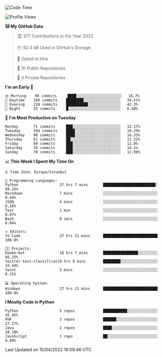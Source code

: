 <!--START_SECTION:waka-->
![Code Time](http://img.shields.io/badge/Code%20Time-166%20hrs-blue)

![Profile Views](http://img.shields.io/badge/Profile%20Views-0-blue)

**🐱 My GitHub Data** 

> 🏆 377 Contributions in the Year 2022
 > 
> 📦 92.4 kB Used in GitHub's Storage 
 > 
> 💼 Opted to Hire
 > 
> 📜 10 Public Repositories 
 > 
> 🔑 4 Private Repositories  
 > 
**I'm an Early 🐤** 

```text
🌞 Morning    90 commits     ████░░░░░░░░░░░░░░░░░░░░░   16.7% 
🌆 Daytime    186 commits    ████████░░░░░░░░░░░░░░░░░   34.51% 
🌃 Evening    228 commits    ██████████░░░░░░░░░░░░░░░   42.3% 
🌙 Night      35 commits     █░░░░░░░░░░░░░░░░░░░░░░░░   6.49%

```
📅 **I'm Most Productive on Tuesday** 

```text
Monday       71 commits     ███░░░░░░░░░░░░░░░░░░░░░░   13.17% 
Tuesday      104 commits    ████░░░░░░░░░░░░░░░░░░░░░   19.29% 
Wednesday    88 commits     ████░░░░░░░░░░░░░░░░░░░░░   16.33% 
Thursday     61 commits     ██░░░░░░░░░░░░░░░░░░░░░░░   11.32% 
Friday       69 commits     ███░░░░░░░░░░░░░░░░░░░░░░   12.8% 
Saturday     76 commits     ███░░░░░░░░░░░░░░░░░░░░░░   14.1% 
Sunday       70 commits     ███░░░░░░░░░░░░░░░░░░░░░░   12.99%

```


📊 **This Week I Spent My Time On** 

```text
⌚︎ Time Zone: Europe/Istanbul

💬 Programming Languages: 
Python                   27 hrs 7 mins       ████████████████████████░   99.16% 
Markdown                 7 mins              ░░░░░░░░░░░░░░░░░░░░░░░░░   0.44% 
JSON                     4 mins              ░░░░░░░░░░░░░░░░░░░░░░░░░   0.26% 
Text                     1 min               ░░░░░░░░░░░░░░░░░░░░░░░░░   0.07% 
Bash                     0 secs              ░░░░░░░░░░░░░░░░░░░░░░░░░   0.04%

🔥 Editors: 
VS Code                  27 hrs 21 mins      █████████████████████████   100.0%

🐱‍💻 Projects: 
beako-bot                18 hrs 7 mins       ████████████████░░░░░░░░░   66.25% 
twitter-text-classificati9 hrs 8 mins        ████████░░░░░░░░░░░░░░░░░   33.44% 
twint                    5 mins              ░░░░░░░░░░░░░░░░░░░░░░░░░   0.31%

💻 Operating System: 
Windows                  27 hrs 21 mins      █████████████████████████   100.0%

```

**I Mostly Code in Python** 

```text
Python                   5 repos             ███████████░░░░░░░░░░░░░░   45.45% 
PHP                      3 repos             ██████░░░░░░░░░░░░░░░░░░░   27.27% 
Java                     2 repos             ████░░░░░░░░░░░░░░░░░░░░░   18.18% 
JavaScript               1 repo              ██░░░░░░░░░░░░░░░░░░░░░░░   9.09%

```



 Last Updated on 15/04/2022 18:09:46 UTC
<!--END_SECTION:waka-->

<!--
**3nws/3nws** is a ✨ _special_ ✨ repository because its `README.md` (this file) appears on your GitHub profile.

Here are some ideas to get you started:

- 🔭 I’m currently working on ...
- 🌱 I’m currently learning ...
- 👯 I’m looking to collaborate on ...
- 🤔 I’m looking for help with ...
- 💬 Ask me about ...
- 📫 How to reach me: ...
- 😄 Pronouns: ...
- ⚡ Fun fact: ...
-->

